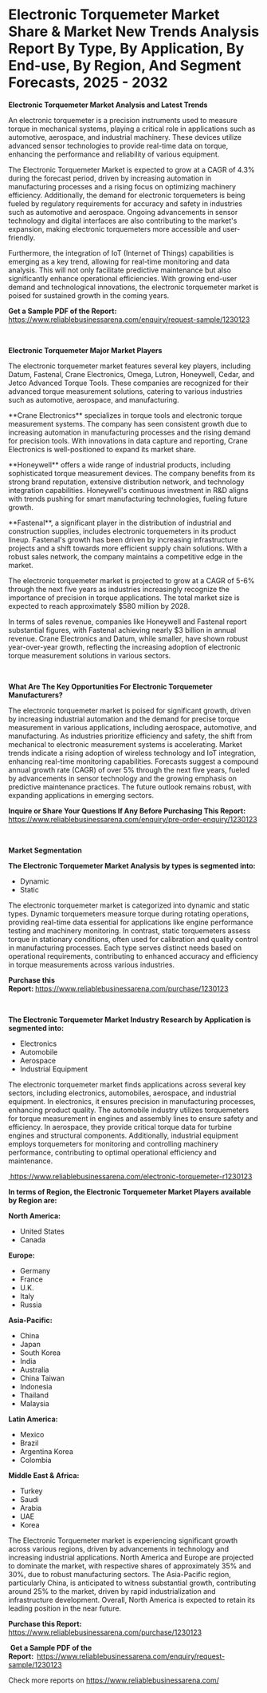 <p><h1>Electronic Torquemeter Market Share & Market New Trends Analysis Report By Type, By Application, By End-use, By Region, And Segment Forecasts, 2025 - 2032</h1></p><p><strong>Electronic Torquemeter Market Analysis and Latest Trends</strong></p>
<p><p>An electronic torquemeter is a precision instruments used to measure torque in mechanical systems, playing a critical role in applications such as automotive, aerospace, and industrial machinery. These devices utilize advanced sensor technologies to provide real-time data on torque, enhancing the performance and reliability of various equipment.</p><p>The Electronic Torquemeter Market is expected to grow at a CAGR of 4.3% during the forecast period, driven by increasing automation in manufacturing processes and a rising focus on optimizing machinery efficiency. Additionally, the demand for electronic torquemeters is being fueled by regulatory requirements for accuracy and safety in industries such as automotive and aerospace. Ongoing advancements in sensor technology and digital interfaces are also contributing to the market's expansion, making electronic torquemeters more accessible and user-friendly.</p><p>Furthermore, the integration of IoT (Internet of Things) capabilities is emerging as a key trend, allowing for real-time monitoring and data analysis. This will not only facilitate predictive maintenance but also significantly enhance operational efficiencies. With growing end-user demand and technological innovations, the electronic torquemeter market is poised for sustained growth in the coming years.</p></p>
<p><strong>Get a Sample PDF of the Report:&nbsp;</strong> <a href="https://www.reliablebusinessarena.com/enquiry/request-sample/1230123?utm_campaign=2324&utm_medium=2&utm_source=Github&utm_content=ia&utm_term=13022025&utm_id=electronic-torquemeter">https://www.reliablebusinessarena.com/enquiry/request-sample/1230123</a></p>
<p>&nbsp;</p>
<p><strong>Electronic Torquemeter Major Market Players</strong></p>
<p><p>The electronic torquemeter market features several key players, including Datum, Fastenal, Crane Electronics, Omega, Lutron, Honeywell, Cedar, and Jetco Advanced Torque Tools. These companies are recognized for their advanced torque measurement solutions, catering to various industries such as automotive, aerospace, and manufacturing.</p><p>**Crane Electronics** specializes in torque tools and electronic torque measurement systems. The company has seen consistent growth due to increasing automation in manufacturing processes and the rising demand for precision tools. With innovations in data capture and reporting, Crane Electronics is well-positioned to expand its market share.</p><p>**Honeywell** offers a wide range of industrial products, including sophisticated torque measurement devices. The company benefits from its strong brand reputation, extensive distribution network, and technology integration capabilities. Honeywell's continuous investment in R&D aligns with trends pushing for smart manufacturing technologies, fueling future growth.</p><p>**Fastenal**, a significant player in the distribution of industrial and construction supplies, includes electronic torquemeters in its product lineup. Fastenal's growth has been driven by increasing infrastructure projects and a shift towards more efficient supply chain solutions. With a robust sales network, the company maintains a competitive edge in the market.</p><p>The electronic torquemeter market is projected to grow at a CAGR of 5-6% through the next five years as industries increasingly recognize the importance of precision in torque applications. The total market size is expected to reach approximately $580 million by 2028.</p><p>In terms of sales revenue, companies like Honeywell and Fastenal report substantial figures, with Fastenal achieving nearly $3 billion in annual revenue. Crane Electronics and Datum, while smaller, have shown robust year-over-year growth, reflecting the increasing adoption of electronic torque measurement solutions in various sectors.</p></p>
<p>&nbsp;</p>
<p><strong>What Are The Key Opportunities For Electronic Torquemeter Manufacturers?</strong></p>
<p><p>The electronic torquemeter market is poised for significant growth, driven by increasing industrial automation and the demand for precise torque measurement in various applications, including aerospace, automotive, and manufacturing. As industries prioritize efficiency and safety, the shift from mechanical to electronic measurement systems is accelerating. Market trends indicate a rising adoption of wireless technology and IoT integration, enhancing real-time monitoring capabilities. Forecasts suggest a compound annual growth rate (CAGR) of over 5% through the next five years, fueled by advancements in sensor technology and the growing emphasis on predictive maintenance practices. The future outlook remains robust, with expanding applications in emerging sectors.</p></p>
<p><strong>Inquire or Share Your Questions If Any Before Purchasing This Report:</strong> <a href="https://www.reliablebusinessarena.com/enquiry/pre-order-enquiry/1230123?utm_campaign=2324&utm_medium=2&utm_source=Github&utm_content=ia&utm_term=13022025&utm_id=electronic-torquemeter">https://www.reliablebusinessarena.com/enquiry/pre-order-enquiry/1230123</a></p>
<p>&nbsp;</p>
<p><strong>Market Segmentation</strong></p>
<p><strong>The Electronic Torquemeter Market Analysis by types is segmented into:</strong></p>
<p><ul><li>Dynamic</li><li>Static</li></ul></p>
<p><p>The electronic torquemeter market is categorized into dynamic and static types. Dynamic torquemeters measure torque during rotating operations, providing real-time data essential for applications like engine performance testing and machinery monitoring. In contrast, static torquemeters assess torque in stationary conditions, often used for calibration and quality control in manufacturing processes. Each type serves distinct needs based on operational requirements, contributing to enhanced accuracy and efficiency in torque measurements across various industries.</p></p>
<p><strong>Purchase this Report:&nbsp;</strong><a href="https://www.reliablebusinessarena.com/purchase/1230123?utm_campaign=2324&utm_medium=2&utm_source=Github&utm_content=ia&utm_term=13022025&utm_id=electronic-torquemeter">https://www.reliablebusinessarena.com/purchase/1230123</a></p>
<p>&nbsp;</p>
<p><strong>The Electronic Torquemeter Market Industry Research by Application is segmented into:</strong></p>
<p><ul><li>Electronics</li><li>Automobile</li><li>Aerospace</li><li>Industrial Equipment</li></ul></p>
<p><p>The electronic torquemeter market finds applications across several key sectors, including electronics, automobiles, aerospace, and industrial equipment. In electronics, it ensures precision in manufacturing processes, enhancing product quality. The automobile industry utilizes torquemeters for torque measurement in engines and assembly lines to ensure safety and efficiency. In aerospace, they provide critical torque data for turbine engines and structural components. Additionally, industrial equipment employs torquemeters for monitoring and controlling machinery performance, contributing to optimal operational efficiency and maintenance.</p></p>
<p><a href="https://www.reliablebusinessarena.com/electronic-torquemeter-r1230123?utm_campaign=2324&utm_medium=2&utm_source=Github&utm_content=ia&utm_term=13022025&utm_id=electronic-torquemeter">&nbsp;https://www.reliablebusinessarena.com/electronic-torquemeter-r1230123</a></p>
<p><strong>In terms of Region, the Electronic Torquemeter Market Players available by Region are:</strong></p>
<p>
    <p> <strong> North America: </strong>
        <ul>
            <li>United States</li>
            <li>Canada</li>
        </ul>
        </p> 
    <p> <strong> Europe: </strong>
        <ul>
            <li>Germany</li>
            <li>France</li>
            <li>U.K.</li>
            <li>Italy</li>
            <li>Russia</li>
        </ul>
        </p> 
    <p> <strong> Asia-Pacific: </strong>
        <ul>
            <li>China</li>
            <li>Japan</li>
            <li>South Korea</li>
            <li>India</li>
            <li>Australia</li>
            <li>China Taiwan</li>
            <li>Indonesia</li>
            <li>Thailand</li>
            <li>Malaysia</li>
        </ul>
        </p> 
    <p> <strong> Latin America: </strong>
        <ul>
            <li>Mexico</li>
            <li>Brazil</li>
            <li>Argentina Korea</li>
            <li>Colombia</li>
        </ul>
        </p> 
    <p> <strong> Middle East & Africa: </strong>
        <ul>
            <li>Turkey</li>
            <li>Saudi</li>
            <li>Arabia</li>
            <li>UAE</li>
            <li>Korea</li>
        </ul>
    </p>
    </p>
<p><p>The Electronic Torquemeter market is experiencing significant growth across various regions, driven by advancements in technology and increasing industrial applications. North America and Europe are projected to dominate the market, with respective shares of approximately 35% and 30%, due to robust manufacturing sectors. The Asia-Pacific region, particularly China, is anticipated to witness substantial growth, contributing around 25% to the market, driven by rapid industrialization and infrastructure development. Overall, North America is expected to retain its leading position in the near future.</p></p>
<p><strong>Purchase this Report: </strong><a href="https://www.reliablebusinessarena.com/purchase/1230123?utm_campaign=2324&utm_medium=2&utm_source=Github&utm_content=ia&utm_term=13022025&utm_id=electronic-torquemeter">https://www.reliablebusinessarena.com/purchase/1230123</a></p>
<p>&nbsp;<strong>Get a Sample PDF of the Report:&nbsp;&nbsp;</strong><a href="https://www.reliablebusinessarena.com/enquiry/request-sample/1230123?utm_campaign=2324&utm_medium=2&utm_source=Github&utm_content=ia&utm_term=13022025&utm_id=electronic-torquemeter">https://www.reliablebusinessarena.com/enquiry/request-sample/1230123</a></p>
<p><strong></strong></p>
<p>Check more reports on <a href="https://www.reliablebusinessarena.com/?utm_campaign=2324&utm_medium=2&utm_source=Github&utm_content=ia&utm_term=13022025&utm_id=electronic-torquemeter">https://www.reliablebusinessarena.com/</a></p>